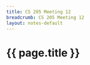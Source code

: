 ```yaml
---
title: CS 205 Meeting 12
breadcrumb: CS 205 Meeting 12
layout: notes-default
---
```

# {{ page.title }}
